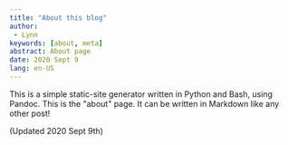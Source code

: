 ```yaml
---
title: "About this blog"
author:
 - Lynn
keywords: [about, meta]
abstract: About page
date: 2020 Sept 9
lang: en-US
---
```


This is a simple static-site generator written in Python and Bash, using Pandoc.
This is the "about" page. It can be written in Markdown like any other post!

(Updated 2020 Sept 9th)
